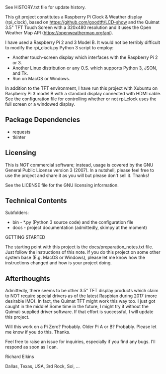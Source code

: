 See HISTORY.txt file for update history.

This git project constitutes a Raspberry Pi Clock & Weather display (rpi_clock), based on https://github.com/goodtft/LCD-show and the Quimat 3.5" TFT Touch Screen with a 320x480 resolution and it uses the Open Weather Map API (https://openweathermap.org/api).

I have used a Raspberry Pi 2 and 3 Model B.  It would not be terribly difficult to modify the rpi_clock.py Python 3 script to employ:

* Another touch-screen display which interfaces with the Raspberry Pi 2 or 3.
* Another Linux distribution or any O.S. which supports Python 3, JSON, and Tk.
* Run on MacOS or Windows.

In addition to the TFT environment, I have run this project with Xubuntu on Raspberry Pi 3 model B with a standard display connected with HDMI cable.  See the configuration file for controlling whether or not rpi_clock uses the full screen or a windowed display.

Package Dependencies
--------------------

- requests
- tkinter

Licensing
---------

This is *NOT* commercial software; instead, usage is covered by the GNU General Public License version 3 (2007).  In a nutshell, please feel free to use the project and share it as you will but please don't sell it.  Thanks!

See the LICENSE file for the GNU licensing information.

Technical Contents
------------------

Subfolders:

* bin - *.py (Python 3 source code) and the configuration file
* docs - project documentation (admittedly, skimpy at the moment)

GETTING STARTED

The starting point with this project is the docs/preparation_notes.txt file.  Just follow the instructions of this note. If you do this project on some other system base (E.g. MacOS or Windows), please let me know how the instructions changed and how is your project doing. 

Afterthoughts
-------------

Admittedly, there seems to be other 3.5" TFT display products which claim to NOT require special drivers as of the latest Raspbian during 2017 (more desirable IMO).  In fact, the Quimat TFT might work this way too.  I just got caught in the middle!  Some time in the future, I might try it without the Quimat-supplied driver software.  If that effort is successful, I will update this project.

Will this work on a Pi Zero?  Probably.  Older Pi A or B?  Probably.  Please let me know if you do this.  Thanks.

Feel free to raise an issue for inquiries, especially if you find any bugs.  I'll respond as soon as I can.

Richard Elkins

Dallas, Texas, USA, 3rd Rock, Sol, ...
